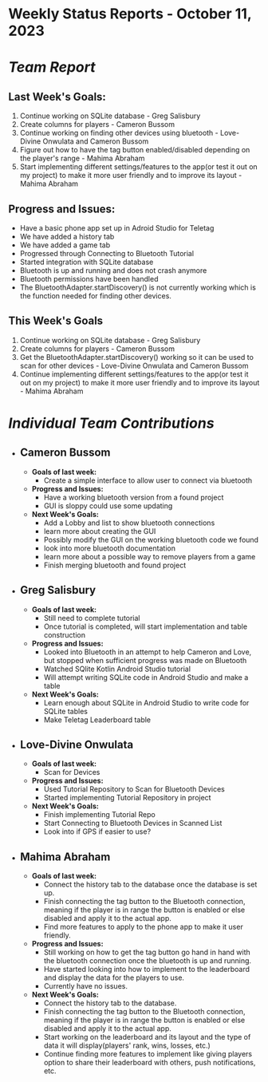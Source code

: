 # Weekly Status Reports - October 11, 2023

# *Team Report*

## Last Week's Goals:
1. Continue working on SQLite database - Greg Salisbury
2. Create columns for players - Cameron Bussom
3. Continue working on finding other devices using bluetooth - Love-Divine Onwulata and Cameron Bussom
4. Figure out how to have the tag button enabled/disabled depending on the player's range - Mahima Abraham
5. Start implementing different settings/features to the app(or test it out on my project) to make it more user friendly and to improve its layout - Mahima Abraham

## Progress and Issues:
+ Have a basic phone app set up in Adroid Studio for Teletag
+ We have added a history tab
+ We have added a game tab
+ Progressed through Connecting to Bluetooth Tutorial
+ Started integration with SQLite database
+ Bluetooth is up and running and does not crash anymore
+ Bluetooth permissions have been handled
+ The BluetoothAdapter.startDiscovery() is not currently working which is the function needed for finding other devices. 
  

## This Week's Goals
1. Continue working on SQLite database - Greg Salisbury
2. Create columns for players - Cameron Bussom
3. Get the BluetoothAdapter.startDiscovery() working so it can be used to scan for other devices  - Love-Divine Onwulata and Cameron Bussom
5. Continue implementing different settings/features to the app(or test it out on my project) to make it more user friendly and to improve its layout - Mahima Abraham

# *Individual Team Contributions*

+ ## Cameron Bussom
    + **Goals of last week:**
      + Create a simple interface to allow user to connect via bluetooth
    + **Progress and Issues:**
      + Have a working bluetooth version from a found project
      + GUI is sloppy could use some updating
    + **Next Week's Goals:**
      + Add a Lobby and list to show bluetooth connections
      + learn more about creating the GUI
      + Possibly modify the GUI on the working bluetooth code we found
      + look into more bluetooth documentation
      + learn more about a possible way to remove players from a game
      + Finish merging bluetooth and found project

+ ## Greg Salisbury 
    + **Goals of last week:**
      + Still need to complete tutorial
      + Once tutorial is completed, will start implementation and table construction
    + **Progress and Issues:**
      + Looked into Bluetooth in an attempt to help Cameron and Love, but stopped when sufficient progress was made on Bluetooth
      + Watched SQlite Kotlin Android Studio tutorial
      + Will attempt writing SQLite code in Android Studio and make a table
    + **Next Week's Goals:**
      + Learn enough about SQLite in Android Studio to write code for SQLite tables
      + Make Teletag Leaderboard table

+ ## Love-Divine Onwulata
    + **Goals of last week:**
      + Scan for Devices
    + **Progress and Issues:**
      + Used Tutorial Repository to Scan for Bluetooth Devices
      + Started implementing Tutorial Repository in project
    + **Next Week's Goals:**
      + Finish implementing Tutorial Repo
      + Start Connecting to Bluetooth Devices in Scanned List
      + Look into if GPS if easier to use?

+ ## Mahima Abraham
    + **Goals of last week:**
       + Connect the history tab to the database once the database is set up. 
      + Finish connecting the tag button to the Bluetooth connection, meaning if the player is in range the button is enabled or else disabled and apply it to the actual app.
      + Find more features to apply to the phone app to make it user friendly. 
    + **Progress and Issues:**
      + Still working on how to get the tag button go hand in hand with the bluetooth connection once the bluetooth is up and running.
      + Have started looking into how to implement to the leaderboard and display the data for the players to use.
      + Currently have no issues.   
    + **Next Week's Goals:**
      + Connect the history tab to the database.
      + Finish connecting the tag button to the Bluetooth connection, meaning if the player is in range the button is enabled or else disabled and apply it to the actual app.
      + Start working on the leaderboard and its layout and the type of data it will display(players' rank, wins, losses, etc.)
      + Continue finding more features to implement like giving players option to share their leaderboard with others, push notifications, etc. 

